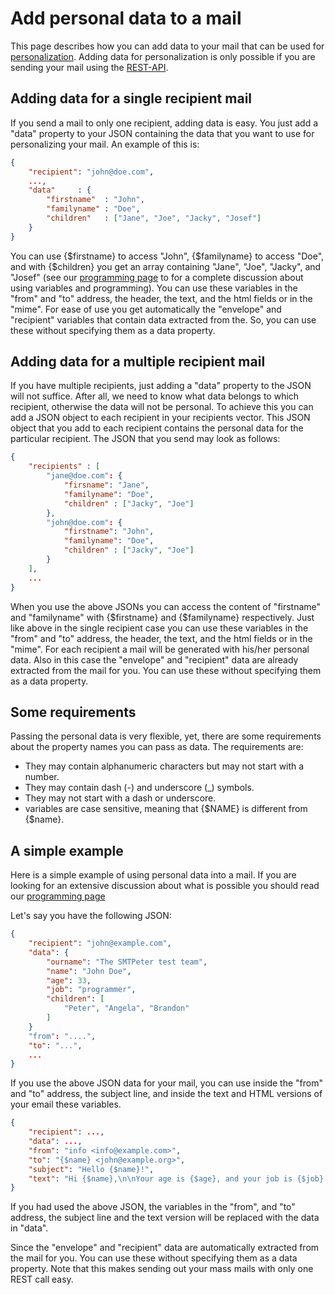 # Add personal data to a mail

This page describes how you can add data to your mail that can be used for
[personalization](personalization). Adding data for personalization is only possible
if you are sending your mail using the [REST-API](rest-send). 

<!--- @todo make this uniform with responsive --->


## Adding data for a single recipient mail

If you send a mail to only one recipient, adding data is easy. You just
add a "data" property to your JSON containing the data that you want to
use for personalizing your mail. An example of this is:

```json
{
    "recipient": "john@doe.com",
    ...,
    "data"     : {
        "firstname"  : "John",
        "familyname" : "Doe",
        "children"   : ["Jane", "Joe", "Jacky", "Josef"]
    }
}
```
You can use {$firstname} to access "John", {$familyname} to access "Doe",
and with {$children} you get an array containing "Jane", "Joe", "Jacky",
and "Josef" (see our [programming page](programming) to for a complete
discussion about using variables and programming). You can use these variables
in the "from" and "to" address, the header, the text, and the html fields or
in the "mime". For ease of use you get automatically the "envelope" and
"recipient" variables that contain data extracted from the. So, you can
use these without specifying them as a data property.


## Adding data for a multiple recipient mail

If you have multiple recipients, just adding a "data" property to the JSON
will not suffice. After all, we need to know what data belongs to which
recipient, otherwise the data will not be personal. To achieve this you can
add a JSON object to each recipient in your recipients vector. This JSON
object that you add to each recipient contains the personal data for the
particular recipient. The JSON that you send may look as follows:

```json
{   
    "recipients" : [
        "jane@doe.com": {
            "firsname": "Jane",
            "familyname": "Doe",
            "children" : ["Jacky", "Joe"]
        },
        "john@doe.com": {
            "firstname": "John",
            "familyname": "Doe",
            "children" : ["Jacky", "Joe"]
        }
    ],
    ...
}
```
When you use the above JSONs you can access the content of "firstname" and
"familyname" with {$firstname} and {$familyname} respectively. Just like
above in the single recipient case you can use these variables
in the "from" and "to" address, the header, the text, and the html fields or
in the "mime". For each recipient a mail will be generated with his/her
personal data. Also in this case the "envelope" and "recipient" data are already
extracted from the mail for you. You can use these without specifying them
as a data property.


## Some requirements

Passing the personal data is very flexible, yet, there are some requirements
about the property names you can pass as data. The requirements are:

* They may contain alphanumeric characters but may not start with a number.
* They may contain dash (-) and underscore (_) symbols. 
* They may not start with a dash or underscore. 
* variables are case sensitive, meaning that {$NAME} is different from {$name}.


## A simple example

Here is a simple example of using personal data into a mail. If you are
looking for an extensive discussion about what is possible you should
read our [programming page](programming)

Let's say you have the following JSON:
```json
{
    "recipient": "john@example.com",
    "data": {
        "ourname": "The SMTPeter test team",
        "name": "John Doe",
        "age": 33,
        "job": "programmer",
        "children": [
            "Peter", "Angela", "Brandon"
        ]
    }
    "from": "....",
    "to": "...",
    ...
}
```

If you use the above JSON data for your mail, you can use inside the "from"
and "to" address, the subject line, and inside the text and HTML versions
of your email these variables.

```json
{
    "recipient": ...,
    "data": ...,
    "from": "info <info@example.com>",
    "to": "{$name} <john@example.org>",
    "subject": "Hello {$name}!",
    "text": "Hi {$name},\n\nYour age is {$age}, and your job is {$job}.\n\nCheers,\n\n{$ourname}"
}
````
If you had used the above JSON, the variables in the "from", and "to" address,
the subject line and the text version will be replaced with the data in
"data".

Since the "envelope" and "recipient" data are automatically extracted from
the mail for you. You can use these without specifying them as a data
property. Note that this makes sending out your mass mails with only one
REST call easy.
